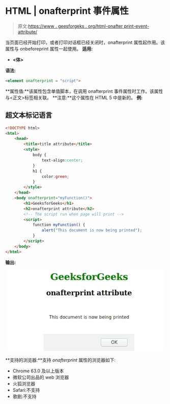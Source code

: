 # HTML | onafterprint 事件属性

> 原文:[https://www . geesforgeks . org/html-onafter print-event-attribute/](https://www.geeksforgeeks.org/html-onafterprint-event-attribute/)

当页面已经开始打印，或者打印对话框已经关闭时，onafterprint 属性起作用。该属性与 onbeforeprint 属性一起使用。
**适用:**

*   **<体>**

**语法:**

```html
<element onafterprint = "script">
```

**属性值:**该属性包含单值脚本，在调用 onafterprint 事件属性时工作。该属性与<正文>标签相关联。
**注意:**这个属性在 HTML 5 中是新的。
**例:**

## 超文本标记语言

```html
<!DOCTYPE html>
<html>
    <head>
        <title>title attribute</title>
        <style>
            body {
                text-align:center;
            }
            h1 {
                color:green;
            }
        </style>
    </head>
    <body onafterprint="myFunction()">
        <h1>GeeksforGeeks</h1>
        <h2>onafterprint attribute</h2>
        <!-- The script run when page will print -->
        <script>
            function myFunction() {
                alert("This document is now being printed");
            }
        </script>
    </body>
</html>
```

**输出:**

![](img/32f84c871818a37e46277cda5471de5c.png)

**支持的浏览器:**支持 *onafterprint* 属性的浏览器如下:

*   Chrome 63.0 及以上版本
*   微软公司出品的 web 浏览器
*   火狐浏览器
*   Safari:不支持
*   歌剧:不支持